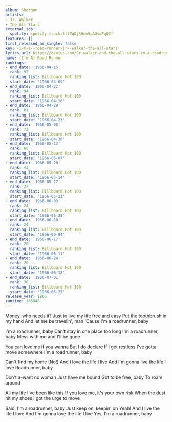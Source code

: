 ```yaml
---
album: Shotgun
artists:
- Jr. Walker
- The All Stars
external_ids:
  spotify: spotify:track:5llZqDjRHnn5pAUswFqQCf
features: []
first_released_as_single: false
key: -i-m-a--road-runner-jr--walker-the-all-stars
lyrics_url: https://genius.com/Jr-walker-and-the-all-stars-im-a-roadrunner-lyrics
name: (I'm A) Road Runner
rankings:
- end_date: '1966-04-15'
  rank: 97
  ranking_list: Billboard Hot 100
  start_date: '1966-04-09'
- end_date: '1966-04-22'
  rank: 94
  ranking_list: Billboard Hot 100
  start_date: '1966-04-16'
- end_date: '1966-04-29'
  rank: 81
  ranking_list: Billboard Hot 100
  start_date: '1966-04-23'
- end_date: '1966-05-06'
  rank: 72
  ranking_list: Billboard Hot 100
  start_date: '1966-04-30'
- end_date: '1966-05-13'
  rank: 60
  ranking_list: Billboard Hot 100
  start_date: '1966-05-07'
- end_date: '1966-05-20'
  rank: 43
  ranking_list: Billboard Hot 100
  start_date: '1966-05-14'
- end_date: '1966-05-27'
  rank: 37
  ranking_list: Billboard Hot 100
  start_date: '1966-05-21'
- end_date: '1966-06-03'
  rank: 24
  ranking_list: Billboard Hot 100
  start_date: '1966-05-28'
- end_date: '1966-06-10'
  rank: 24
  ranking_list: Billboard Hot 100
  start_date: '1966-06-04'
- end_date: '1966-06-17'
  rank: 20
  ranking_list: Billboard Hot 100
  start_date: '1966-06-11'
- end_date: '1966-06-24'
  rank: 20
  ranking_list: Billboard Hot 100
  start_date: '1966-06-18'
- end_date: '1966-07-01'
  rank: 30
  ranking_list: Billboard Hot 100
  start_date: '1966-06-25'
release_year: 1965
runtime: 165946
---
```

Money, who needs it?
Just to live my life free and easy
Put the toothbrush in my hand
And let me be travelin', man
'Cause I'm a roadrunner, baby

I'm a roadrunner, baby
Can't stay in one place too long
I'm a roadrunner, baby
Mess with me and I'll be gone

You can love me if you wanna
But I do declare
If I get restless
I've gotta move somewhere
I'm a roadrunner, baby

Can't find my home (No!)
And I love the life I live
And I'm gonna live the life I love
Roadrunner, baby

Don't a-want no woman
Just have me bound
Got to be free, baby
To roam around

All my life I've been like this
If you love me, it's your own risk
When the dust hit my shoes
I got the urge to move

Said, I'm a roadrunner, baby
Just keep on, keepin' on
Yeah!
And I live the life I love
And I'm gonna love the life I live
Yes, I'm a roadrunner, baby
